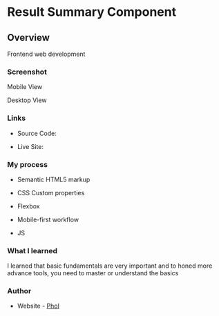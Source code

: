 # Result Summary Component

## Overview

Frontend web development

### Screenshot

Mobile View

Desktop View


### Links

- Source Code: 

- Live Site: 

### My process

- Semantic HTML5 markup

- CSS Custom properties

- Flexbox

- Mobile-first workflow

- JS

### What I learned

I learned that basic fundamentals are very important and to honed more advance tools, you need to master or understand the basics

### Author

- Website - [Phol](https://phol.vercel.app/)